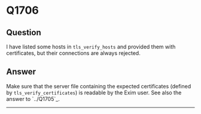 Q1706
=====

Question
--------

I have listed some hosts in `tls_verify_hosts` and provided them with
certificates, but their connections are always rejected.

Answer
------

Make sure that the server file containing the expected certificates
(defined by `tls_verify_certificates`) is readable by the Exim user. See
also the answer to \`../Q1705\`\_.

* * * * *
